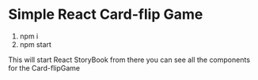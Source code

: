 # Simple React Card-flip Game

1. npm i
2. npm start

This will start React StoryBook from there you can see all the components for the Card-flipGame
